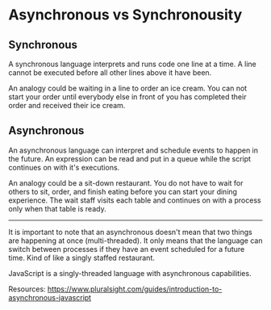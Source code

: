 # Asynchronous vs Synchronousity

## Synchronous

A synchronous language interprets and runs code one line at a time. A line cannot be executed before all other lines above it have been.

An analogy could be waiting in a line to order an ice cream. You can not start your order until everybody else in front of you has completed their order and received their ice cream.

## Asynchronous

An asynchronous language can interpret and schedule events to happen in the future. An expression can be read and put in a queue while the script continues on with it's executions.

An analogy could be a sit-down restaurant. You do not have to wait for others to sit, order, and finish eating before you can start your dining experience. The wait staff visits each table and continues on with a process only when that table is ready.

---

It is important to note that an asynchronous doesn't mean that two things are happening at once (multi-threaded). It only means that the language can switch between processes if they have an event scheduled for a future time. Kind of like a singly staffed restaurant.

JavaScript is a singly-threaded language with asynchronous capabilities.

Resources: https://www.pluralsight.com/guides/introduction-to-asynchronous-javascript